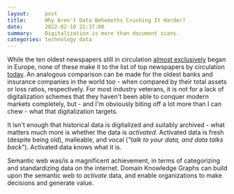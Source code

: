 ```yaml
---
layout:     post
title:      Why Aren't Data Behemoths Crushing It Harder?
date:       2022-02-10 21:37:00
summary:    Digitalization is more than document scans.
categories: technology data
---
```


While the ten oldest newspapers still in circulation [almost exclusively](https://en.wikipedia.org/wiki/List_of_the_oldest_newspapers) began in Europe, none of these make it to the list of top newspapers by circulation [today](https://en.wikipedia.org/wiki/List_of_newspapers_by_circulation). An analogous comparison can be made for the oldest banks and insurance companies in the world too - when compared by their total assets or loss ratios, respectively. 
For most industry veterans, it is not for a lack of digitalization schemes that they haven't been able to conquer modern markets completely, but - and I'm obviously biting off a lot more than I can chew - what that digitalization targets. 

It isn't enough that historical data is digitalized and suitably archived - what matters much more is whether the data is _activated_. 
Activated data is fresh (despite being old), malleable, and vocal (_"talk to your data, and data talks back"_).
Activated data knows what it is.

Semantic web was/is a magnificent achievement, in terms of categorizing and standardizing data on the internet. Domain Knowledge Graphs can build upon the semantic web to _activate_ data, and enable organizations to make decisions and generate value. 